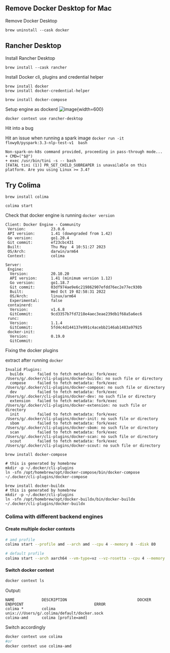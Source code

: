 
## Remove Docker Desktop for Mac

Remove Docker Desktop
```
brew uninstall --cask docker
```


## Rancher Desktop 
Install Rancher Desktop
```
brew install --cask rancher
```

Install Docker cli, plugins and credential helper
```
brew install docker
brew install docker-credential-helper

brew install docker-compose
```

Setup engine as dockerd
![image](https://github.com/flowy0/UsefulStuff/assets/9532712/6d623874-9aab-4edf-ba42-e010858995df){width=600}

`docker context use rancher-desktop`

Hit into a bug 

Hit an issue when running a spark image
`docker run -it flowy0/pyspark:3.3-nlp-test-v1  bash`

```
Non-spark-on-k8s command provided, proceeding in pass-through mode...
+ CMD=("$@")
+ exec /usr/bin/tini -s -- bash
[FATAL tini (1)] PR_SET_CHILD_SUBREAPER is unavailable on this platform. Are you using Linux >= 3.4?
```

## Try Colima


```
brew install colima
```

```
colima start
```

Check that docker engine is running
`docker version`

```
Client: Docker Engine - Community
 Version:           23.0.6
 API version:       1.41 (downgraded from 1.42)
 Go version:        go1.20.4
 Git commit:        ef23cbc431
 Built:             Thu May  4 10:51:27 2023
 OS/Arch:           darwin/arm64
 Context:           colima

Server:
 Engine:
  Version:          20.10.20
  API version:      1.41 (minimum version 1.12)
  Go version:       go1.18.7
  Git commit:       03df974ae9e6c219862907efdd76ec2e77ec930b
  Built:            Wed Oct 19 02:58:31 2022
  OS/Arch:          linux/arm64
  Experimental:     false
 containerd:
  Version:          v1.6.8
  GitCommit:        9cd3357b7fd7218e4aec3eae239db1f68a5a6ec6
 runc:
  Version:          1.1.4
  GitCommit:        5fd4c4d144137e991c4acebb2146ab1483a97925
 docker-init:
  Version:          0.19.0
  GitCommit:
```

Fixing the docker plugins

extract after running `docker`
```
Invalid Plugins:
  buildx      failed to fetch metadata: fork/exec /Users/g/.docker/cli-plugins/docker-buildx: no such file or directory
  compose     failed to fetch metadata: fork/exec /Users/g/.docker/cli-plugins/docker-compose: no such file or directory
  dev         failed to fetch metadata: fork/exec /Users/g/.docker/cli-plugins/docker-dev: no such file or directory
  extension   failed to fetch metadata: fork/exec /Users/g/.docker/cli-plugins/docker-extension: no such file or directory
  init        failed to fetch metadata: fork/exec /Users/g/.docker/cli-plugins/docker-init: no such file or directory
  sbom        failed to fetch metadata: fork/exec /Users/g/.docker/cli-plugins/docker-sbom: no such file or directory
  scan        failed to fetch metadata: fork/exec /Users/g/.docker/cli-plugins/docker-scan: no such file or directory
  scout       failed to fetch metadata: fork/exec /Users/g/.docker/cli-plugins/docker-scout: no such file or directory
```

```
brew install docker-compose

# this is generated by homebrew
mkdir -p ~/.docker/cli-plugins
ln -sfn /opt/homebrew/opt/docker-compose/bin/docker-compose ~/.docker/cli-plugins/docker-compose
```

```
brew install docker-buildx
# this is generated by homebrew
mkdir -p ~/.docker/cli-plugins
ln -sfn /opt/homebrew/opt/docker-buildx/bin/docker-buildx ~/.docker/cli-plugins/docker-buildx
```

### Colima with different backend engines

#### Create multiple docker contexts 
```bash
# amd profile 
colima start --profile amd --arch amd --cpu 4 --memory 8 --disk 80

# default profile
colima start --arch aarch64 --vm-type=vz --vz-rosetta --cpu 4 --memory 12 --disk 80
```

#### Switch docker context 
```bash
docker context ls
```

Output:
```
NAME            DESCRIPTION                               DOCKER ENDPOINT                               ERROR
colima *        colima                                    unix:///Users/g/.colima/default/docker.sock
colima-amd      colima [profile=amd]
```

Switch accordingly
```bash
docker context use colima
#or
docker context use colima-amd


```


